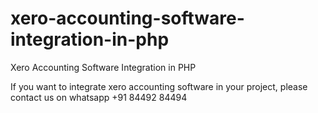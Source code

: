 # xero-accounting-software-integration-in-php
Xero Accounting Software Integration in PHP

If you want to integrate xero accounting software in your project, please contact us on whatsapp +91 84492 84494
